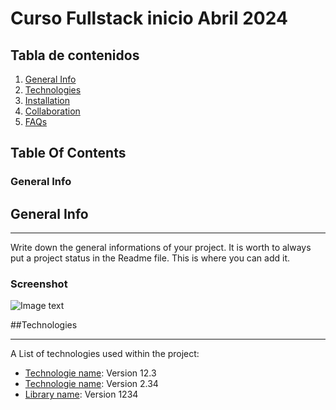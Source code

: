 # Curso Fullstack inicio Abril 2024
## Tabla de contenidos

1. [General Info](#general-info)
2. [Technologies](#technologies)
3. [Installation](#collaboration)
4. [Collaboration](#collaboration)
5. [FAQs](#fags)

## Table Of Contents
<a name="general-info"></a>
### General Info


## General Info
***
Write down the general informations of your project. It is worth to always put a project status in the Readme file. This is where you can add it.
### Screenshot
![Image text](/path/to/the/screenshot.png)

##Technologies
***
A List of technologies used within the project:
* [Technologie name](https://example.com): Version 12.3
* [Technologie name](https://example.com): Version 2.34
* [Library name](https://example.com): Version 1234


   
